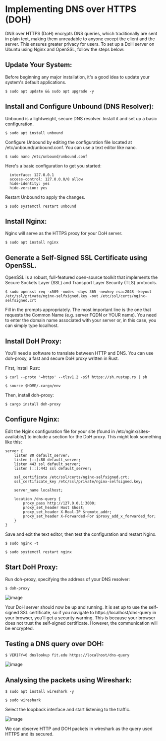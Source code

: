 # Implementing DNS over HTTPS (DOH)

DNS over HTTPS (DoH) encrypts DNS queries, which traditionally are sent in plain text, making them unreadable to anyone except the client and the server. This ensures greater privacy for users. To set up a DoH server on Ubuntu using Nginx and OpenSSL, follow the steps below:

## Update Your System:
Before beginning any major installation, it's a good idea to update your system's default applications.

``` $ sudo apt update && sudo apt upgrade -y ```

## Install and Configure Unbound (DNS Resolver):
Unbound is a lightweight, secure DNS resolver. Install it and set up a basic configuration.

``` $ sudo apt install unbound ```

Configure Unbound by editing the configuration file located at /etc/unbound/unbound.conf. You can use a text editor like nano.

``` $ sudo nano /etc/unbound/unbound.conf ```

Here's a basic configuration to get you started:

``` server:
  interface: 127.0.0.1
  access-control: 127.0.0.0/8 allow
  hide-identity: yes
  hide-version: yes 
  ```
Restart Unbound to apply the changes.

``` $ sudo systemctl restart unbound ```

## Install Nginx:
Nginx will serve as the HTTPS proxy for your DoH server.

``` $ sudo apt install nginx ```

## Generate a Self-Signed SSL Certificate using OpenSSL.
OpenSSL is a robust, full-featured open-source toolkit that implements the Secure Sockets Layer (SSL) and Transport Layer Security (TLS) protocols.

``` $ sudo openssl req -x509 -nodes -days 365 -newkey rsa:2048 -keyout /etc/ssl/private/nginx-selfsigned.key -out /etc/ssl/certs/nginx-selfsigned.crt ```

Fill in the prompts appropriately. The most important line is the one that requests the Common Name (e.g. server FQDN or YOUR name). You need to enter the domain name associated with your server or, in this case, you can simply type localhost.

## Install DoH Proxy:

You'll need a software to translate between HTTP and DNS. You can use doh-proxy, a fast and secure DoH proxy written in Rust.

First, install Rust:

``` $ curl --proto '=https' --tlsv1.2 -sSf https://sh.rustup.rs | sh ```

``` $ source $HOME/.cargo/env ```

Then, install doh-proxy:

``` $ cargo install doh-proxy ```

## Configure Nginx:

Edit the Nginx configuration file for your site (found in /etc/nginx/sites-available/) to include a section for the DoH proxy. This might look something like this:

```
server {
    listen 80 default_server;
    listen [::]:80 default_server;
    listen 443 ssl default_server;
    listen [::]:443 ssl default_server;

    ssl_certificate /etc/ssl/certs/nginx-selfsigned.crt;
    ssl_certificate_key /etc/ssl/private/nginx-selfsigned.key;

    server_name localhost;

    location /dns-query {
        proxy_pass http://127.0.0.1:3000;
        proxy_set_header Host $host;
        proxy_set_header X-Real-IP $remote_addr;
        proxy_set_header X-Forwarded-For $proxy_add_x_forwarded_for;
    }
}
```
Save and exit the text editor, then test the configuration and restart Nginx.

``` $ sudo nginx -t ```

``` $ sudo systemctl restart nginx ```

## Start DoH Proxy:

Run doh-proxy, specifying the address of your DNS resolver:

``` $ doh-proxy ```

![image](https://github.com/Rusheelraj/FIT-DNS-Research/assets/30828807/67861c2b-c4cc-4a82-8812-f70b1f4d57e9)

Your DoH server should now be up and running. It is set up to use the self-signed SSL certificate, so if you navigate to https://localhost/dns-query in your browser, you'll get a security warning. This is because your browser does not trust the self-signed certificate. However, the communication will be encrypted.

## Testing a DNS query over DOH:

``` $ VERIFY=0 dnslookup fit.edu https://localhost/dns-query ```

![image](https://github.com/Rusheelraj/FIT-DNS-Research/assets/30828807/52cc45e7-f08e-4789-b0a1-b3273dc83b97)

## Analysing the packets using Wireshark:

``` $ sudo apt install wireshark -y ```

``` $ sudo wireshark ```

Select the loopback interface and start listening to the traffic.

![image](https://github.com/Rusheelraj/FIT-DNS-Research/assets/30828807/d4b0381c-d05e-4311-b855-6e344fa552e9)

We can observe HTTP and DOH packets in wireshark as the query used HTTPS and its secured.





